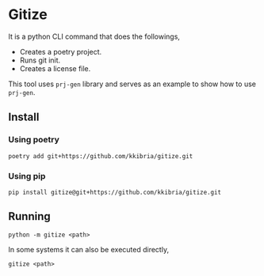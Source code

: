 # Gitize

It is a python CLI command that does the followings,
- Creates a poetry project.
- Runs git init.
- Creates a license file.

This tool uses `prj-gen` library and serves as an example to show how to use `prj-gen`.

## Install

### Using poetry
```
poetry add git+https://github.com/kkibria/gitize.git
```

### Using pip
```
pip install gitize@git+https://github.com/kkibria/gitize.git
```

## Running
```
python -m gitize <path>
```

In some systems it can also be executed directly,
```
gitize <path>
```
